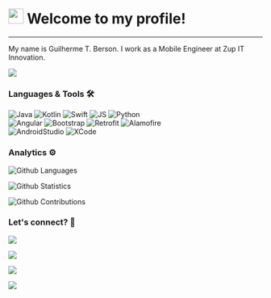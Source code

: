 




<h1><img src="https://emojis.slackmojis.com/emojis/images/1531849430/4246/blob-sunglasses.gif?1531849430" width="30"/> 
Welcome to my profile! </h1> <hr>

My name is Guilherme T. Berson. I work as a Mobile Engineer at Zup IT Innovation.

![](http://estruyf-github.azurewebsites.net/api/VisitorHit?user=guilhermeberson&repo=guilhermeberson&countColorcountColor)

### Languages & Tools 🛠  
![Java](https://img.shields.io/badge/-Java-05122A?style=flat&color=green)&nbsp;![Kotlin](https://img.shields.io/badge/-Kotlin-05122A?style=flat&color=green)&nbsp;![Swift](https://img.shields.io/badge/-Swift-05122A?style=flat&color=green)&nbsp;![JS](https://img.shields.io/badge/-JS-05122A?style=flat&color=green)&nbsp;![Python](https://img.shields.io/badge/-Python-05122A?style=flat&color=green)&nbsp;  
![Angular](https://img.shields.io/badge/-Angular-05122A?style=flat&color=orange)&nbsp;![Bootstrap](https://img.shields.io/badge/-Bootstrap-05122A?style=flat&color=orange)&nbsp;![Retrofit](https://img.shields.io/badge/-Retrofit-05122A?style=flat&color=orange)&nbsp;![Alamofire](https://img.shields.io/badge/-Alamofire-05122A?style=flat&color=orange)&nbsp;  
![AndroidStudio](https://img.shields.io/badge/-AndroidStudio-05122A?style=flat&color=gray)&nbsp;![XCode](https://img.shields.io/badge/-XCode-05122A?style=flat&color=gray)&nbsp;  


### Analytics ⚙️

![Github Languages](https://github-readme-stats.vercel.app/api/top-langs/?username=guilhermeberson&layout=compact&count_private=true)

![Github Statistics](https://github-readme-stats.vercel.app/api/?username=guilhermeberson&count_private=true&show_icons=true)

![Github Contributions](https://github-readme-streak-stats.herokuapp.com/?user=guilhermeberson&hide_border=true)

### Let's connect? 🤝

<p align="left">

<a href="https://www.linkedin.com/in/bersoncrios"><img 
src="https://img.shields.io/badge/-LinkedIn-0077B5?style=flat&logo=Linkedin&logoColor=white"/></a>

<a href="https://twitter.com/bersoncrios"><img 
src="https://img.shields.io/badge/-Twitter-%231DA1F2?style=flat&logo=twitter&logoColor=white"/></a>

<a href="https://instagram.com/guilhermeberson"><img 
src="https://img.shields.io/badge/-Instagram-E4405F?style=flat&logo=instagram&logoColor=white"/></a>

<a href="https://medium.com/@guilhermeberson"><img 
src="https://img.shields.io/badge/-Medium-%2312100E?style=flat&logo=medium&logoColor=white"/></a>

</p>
